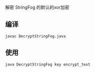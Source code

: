 解密 StringFog 的默认的xor加密

## 编译

```
javac DecryptStringFog.java
```

## 使用

```
java DecryptStringFog key encrypt_text 
```
